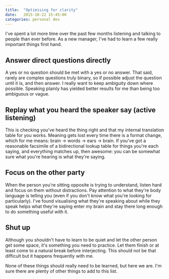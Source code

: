 ```yaml
---
title:  "Optimising for clarity"
date:   2015-10-22 15:45:00 
categories: personal dev
---
```


I've spent a lot more time over the past few months listening and talking to people than ever before. As a new manager, I've had to learn a few really important things first hand.

## Answer direct questions directly

A yes or no question should be met with a yes or no answer. That said, rarely are complex questions truly binary, so if possible adjust the question until it is, and then answer. I really want to keep ambiguity down where possible. Speaking plainly has yielded better results for me than being too ambiguous or vague.

## Replay what you heard the speaker say (active listening)

This is checking you've heard the thing right and that my internal translation table for you works. Meaning gets lost every time there is a format change, which for me means: brain -> words -> ears -> brain. If you've got a reasonable facsimile of a bidirectional lookup table for things you're each saying, and everything matches up, then awesome: you can be somewhat sure what you're hearing is what they're saying.

## Focus on the other party

When the person you're sitting opposite is trying to understand, listen hard and focus on them without distractions. Pay attention to what they're body language is telling you (even if you don't know what you're looking for particularly). I've found visualising what they're speaking about while they speak helps what they're saying enter my brain and stay there long enough to do something useful with it.

## Shut up

Although you shouldn't have to learn to be quiet and let the other person get some space, it's something you need to practice. Let them finish or at least come to a natural break before interjecting. This should not be that difficult but it happens frequently with me.

None of these things should really need to be learned, but here we are. I'm sure there are plenty of other things to add to this list.